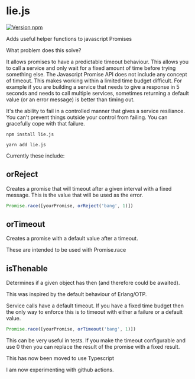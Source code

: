 # lie.js

[![Version npm](https://img.shields.io/npm/v/lie.js.svg?style=flat-square)](https://www.npmjs.com/package/lie.js)

Adds useful helper functions to javascript Promises

What problem does this solve?

It allows promises to have a predictable timeout behaviour.
This allows you to call a service and only wait for a fixed amount of time before trying something else.
The Javascript Promise API does not include any concept of timeout.
This makes working within a limited time budget difficult.
For example if you are building a service that needs to give a response in 5 seconds and needs to call multiple services, sometimes returning a default value (or an error message) is better than timing out.

It's the ability to fail in a controlled manner that gives a service resiliance. 
You can't prevent things outside your control from failing. You can gracefully cope with that failure.

```
npm install lie.js

yarn add lie.js
```

Currently these include:

## orReject

 Creates a promise that will timeout after a given interval with a fixed message.
 This is the value that will be used as the error.

```javascript
Promise.race([yourPromise, orReject('bang', 1)])
```


## orTimeout 

Creates a promise with a default value after a timeout.

These are intended to be used with Promise.race


## isThenable

Determines if a given object has then (and therefore could be awaited).

This was inspired by the default behaviour of Erlang/OTP.

Service calls have a default timeout. If you have a fixed time budget then the only way to enforce this is to timeout with either a failure or a default value.

```javascript
Promise.race([yourPromise, orTimeout('bang', 1)])

```

This can be very useful in tests. If you make the timeout configurable and use 0 then you can replace the result of the promise with a fixed result.

This has now been moved to use Typescript

I am now experimenting with github actions.
